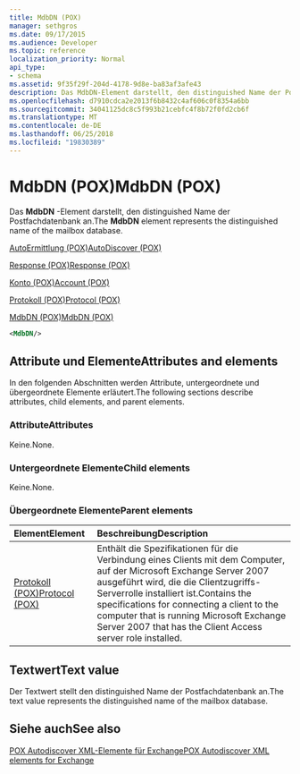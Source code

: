 ```yaml
---
title: MdbDN (POX)
manager: sethgros
ms.date: 09/17/2015
ms.audience: Developer
ms.topic: reference
localization_priority: Normal
api_type:
- schema
ms.assetid: 9f35f29f-204d-4178-9d8e-ba83af3afe43
description: Das MdbDN-Element darstellt, den distinguished Name der Postfachdatenbank an.
ms.openlocfilehash: d7910cdca2e2013f6b8432c4af606c0f8354a6bb
ms.sourcegitcommit: 34041125dc8c5f993b21cebfc4f8b72f0fd2cb6f
ms.translationtype: MT
ms.contentlocale: de-DE
ms.lasthandoff: 06/25/2018
ms.locfileid: "19830389"
---
```

# <a name="mdbdn-pox"></a><span data-ttu-id="201d5-103">MdbDN (POX)</span><span class="sxs-lookup"><span data-stu-id="201d5-103">MdbDN (POX)</span></span>

<span data-ttu-id="201d5-104">Das **MdbDN** -Element darstellt, den distinguished Name der Postfachdatenbank an.</span><span class="sxs-lookup"><span data-stu-id="201d5-104">The **MdbDN** element represents the distinguished name of the mailbox database.</span></span> 
  
[<span data-ttu-id="201d5-105">AutoErmittlung (POX)</span><span class="sxs-lookup"><span data-stu-id="201d5-105">AutoDiscover (POX)</span></span>](autodiscover-pox.md)
  
[<span data-ttu-id="201d5-106">Response (POX)</span><span class="sxs-lookup"><span data-stu-id="201d5-106">Response (POX)</span></span>](response-pox.md)
  
[<span data-ttu-id="201d5-107">Konto (POX)</span><span class="sxs-lookup"><span data-stu-id="201d5-107">Account (POX)</span></span>](account-pox.md)
  
[<span data-ttu-id="201d5-108">Protokoll (POX)</span><span class="sxs-lookup"><span data-stu-id="201d5-108">Protocol (POX)</span></span>](protocol-pox.md)
  
[<span data-ttu-id="201d5-109">MdbDN (POX)</span><span class="sxs-lookup"><span data-stu-id="201d5-109">MdbDN (POX)</span></span>](mdbdn-pox.md)
  
```xml
<MdbDN/>
```

## <a name="attributes-and-elements"></a><span data-ttu-id="201d5-110">Attribute und Elemente</span><span class="sxs-lookup"><span data-stu-id="201d5-110">Attributes and elements</span></span>

<span data-ttu-id="201d5-111">In den folgenden Abschnitten werden Attribute, untergeordnete und übergeordnete Elemente erläutert.</span><span class="sxs-lookup"><span data-stu-id="201d5-111">The following sections describe attributes, child elements, and parent elements.</span></span>
  
### <a name="attributes"></a><span data-ttu-id="201d5-112">Attribute</span><span class="sxs-lookup"><span data-stu-id="201d5-112">Attributes</span></span>

<span data-ttu-id="201d5-113">Keine.</span><span class="sxs-lookup"><span data-stu-id="201d5-113">None.</span></span>
  
### <a name="child-elements"></a><span data-ttu-id="201d5-114">Untergeordnete Elemente</span><span class="sxs-lookup"><span data-stu-id="201d5-114">Child elements</span></span>

<span data-ttu-id="201d5-115">Keine.</span><span class="sxs-lookup"><span data-stu-id="201d5-115">None.</span></span>
  
### <a name="parent-elements"></a><span data-ttu-id="201d5-116">Übergeordnete Elemente</span><span class="sxs-lookup"><span data-stu-id="201d5-116">Parent elements</span></span>

|<span data-ttu-id="201d5-117">**Element**</span><span class="sxs-lookup"><span data-stu-id="201d5-117">**Element**</span></span>|<span data-ttu-id="201d5-118">**Beschreibung**</span><span class="sxs-lookup"><span data-stu-id="201d5-118">**Description**</span></span>|
|:-----|:-----|
|[<span data-ttu-id="201d5-119">Protokoll (POX)</span><span class="sxs-lookup"><span data-stu-id="201d5-119">Protocol (POX)</span></span>](protocol-pox.md) <br/> |<span data-ttu-id="201d5-120">Enthält die Spezifikationen für die Verbindung eines Clients mit dem Computer, auf der Microsoft Exchange Server 2007 ausgeführt wird, die die Clientzugriffs-Serverrolle installiert ist.</span><span class="sxs-lookup"><span data-stu-id="201d5-120">Contains the specifications for connecting a client to the computer that is running Microsoft Exchange Server 2007 that has the Client Access server role installed.</span></span>  <br/> |
   
## <a name="text-value"></a><span data-ttu-id="201d5-121">Textwert</span><span class="sxs-lookup"><span data-stu-id="201d5-121">Text value</span></span>

<span data-ttu-id="201d5-122">Der Textwert stellt den distinguished Name der Postfachdatenbank an.</span><span class="sxs-lookup"><span data-stu-id="201d5-122">The text value represents the distinguished name of the mailbox database.</span></span>
  
## <a name="see-also"></a><span data-ttu-id="201d5-123">Siehe auch</span><span class="sxs-lookup"><span data-stu-id="201d5-123">See also</span></span>



[<span data-ttu-id="201d5-124">POX Autodiscover XML-Elemente für Exchange</span><span class="sxs-lookup"><span data-stu-id="201d5-124">POX Autodiscover XML elements for Exchange</span></span>](pox-autodiscover-xml-elements-for-exchange.md)

